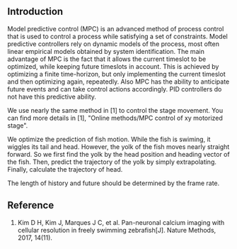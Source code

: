 Introduction
-------------
Model predictive control (MPC) is an advanced method of process control that is used to control a process 
while satisfying a set of constraints. 
Model predictive controllers rely on dynamic models of the process, most often linear empirical models obtained by system identification. 
The main advantage of MPC is the fact that it allows the current timeslot to be optimized, while keeping future timeslots in account. 
This is achieved by optimizing a finite time-horizon, but only implementing the current timeslot and then optimizing again, repeatedly. 
Also MPC has the ability to anticipate future events and can take control actions accordingly. 
PID controllers do not have this predictive ability.

We use nearly the same method in [1] to control the stage movement. 
You can find more details in [1], "Online methods/MPC control of xy motorized stage".

We optimize the prediction of fish motion. While the fish is swiming, it wiggles its tail and head. 
However, the yolk of the fish moves nearly straight forward. 
So we first find the yolk by the head position and heading vector of the fish. 
Then, predict the trajectory of the yolk by simply extrapolating.
Finally, calculate the trajectory of head.

The length of history and future should be determined by the frame rate.

Reference
-------------
1. Kim D H, Kim J, Marques J C, et al. Pan-neuronal calcium imaging with cellular resolution in freely swimming zebrafish[J]. Nature Methods, 2017, 14(11).
